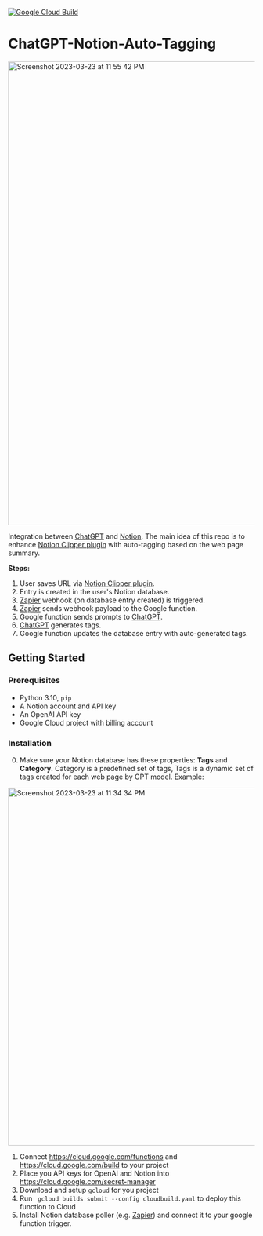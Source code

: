 [![Google Cloud Build](https://github.com/Praytic/chatgpt-notion-auto-tagging/actions/workflows/google.yml/badge.svg?branch=main)](https://github.com/Praytic/chatgpt-notion-auto-tagging/actions/workflows/google.yml)

# ChatGPT-Notion-Auto-Tagging

<img width="945" alt="Screenshot 2023-03-23 at 11 55 42 PM" src="https://user-images.githubusercontent.com/10060411/227447609-0b3d512d-2d23-4b17-b13c-727a33ca0faa.png">

Integration between [ChatGPT](https://chat.openai.com/) and [Notion](https://www.notion.so/). 
The main idea of this repo is to enhance [Notion Clipper plugin](https://www.notion.so/web-clipper)
with auto-tagging based on the web page summary.

**Steps:**

1. User saves URL via [Notion Clipper plugin](https://www.notion.so/web-clipper).
1. Entry is created in the user's Notion database.
1. [Zapier](https://www.notion.so/integrations/zapier-ffdbc66b-ab6b-4366-9ce3-c22dc258b201) webhook (on database entry created) is triggered.
1. [Zapier](https://www.notion.so/integrations/zapier-ffdbc66b-ab6b-4366-9ce3-c22dc258b201) sends webhook payload to the Google function.
1. Google function sends prompts to [ChatGPT](https://chat.openai.com/).
1. [ChatGPT](https://chat.openai.com/) generates tags.
1. Google function updates the database entry with auto-generated tags.

## Getting Started

### Prerequisites

- Python 3.10, `pip`
- A Notion account and API key
- An OpenAI API key
- Google Cloud project with billing account

### Installation

0. Make sure your Notion database has these properties: **Tags** and **Category**. Category is a predefined set of tags, Tags is a dynamic set of tags created for each web page by GPT model. Example:
<img width="729" alt="Screenshot 2023-03-23 at 11 34 34 PM" src="https://user-images.githubusercontent.com/10060411/227443765-bff852b3-cff3-4f9d-afa7-64d53350a9f1.png">

1. Connect https://cloud.google.com/functions and https://cloud.google.com/build to your project
1. Place you API keys for OpenAI and Notion into https://cloud.google.com/secret-manager
1. Download and setup `gcloud` for you project
1. Run ` gcloud builds submit --config cloudbuild.yaml` to deploy this function to Cloud
1. Install Notion database poller (e.g. [Zapier](https://www.notion.so/integrations/zapier-ffdbc66b-ab6b-4366-9ce3-c22dc258b201)) and connect it to your google function trigger.


